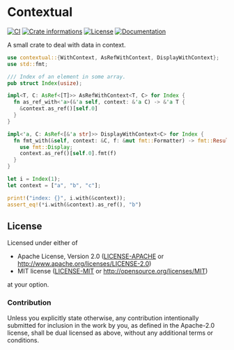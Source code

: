 # Contextual

[![CI](https://github.com/timothee-haudebourg/contextual/workflows/CI/badge.svg)](https://github.com/timothee-haudebourg/contextual/actions)
[![Crate informations](https://img.shields.io/crates/v/contextual.svg?style=flat-square)](https://crates.io/crates/contextual)
[![License](https://img.shields.io/crates/l/contextual.svg?style=flat-square)](https://github.com/timothee-haudebourg/contextual#license)
[![Documentation](https://img.shields.io/badge/docs-latest-blue.svg?style=flat-square)](https://docs.rs/contextual)

A small crate to deal with data in context.

```rust
use contextual::{WithContext, AsRefWithContext, DisplayWithContext};
use std::fmt;

/// Index of an element in some array.
pub struct Index(usize);

impl<T, C: AsRef<[T]>> AsRefWithContext<T, C> for Index {
  fn as_ref_with<'a>(&'a self, context: &'a C) -> &'a T {
    &context.as_ref()[self.0]
  }
}

impl<'a, C: AsRef<[&'a str]>> DisplayWithContext<C> for Index {
  fn fmt_with(&self, context: &C, f: &mut fmt::Formatter) -> fmt::Result {
    use fmt::Display;
    context.as_ref()[self.0].fmt(f)
  }
}

let i = Index(1);
let context = ["a", "b", "c"];

print!("index: {}", i.with(&context));
assert_eq!(*i.with(&context).as_ref(), "b")
```

## License

Licensed under either of

 * Apache License, Version 2.0 ([LICENSE-APACHE](LICENSE-APACHE) or http://www.apache.org/licenses/LICENSE-2.0)
 * MIT license ([LICENSE-MIT](LICENSE-MIT) or http://opensource.org/licenses/MIT)

at your option.

### Contribution

Unless you explicitly state otherwise, any contribution intentionally submitted
for inclusion in the work by you, as defined in the Apache-2.0 license, shall be dual licensed as above, without any
additional terms or conditions.
